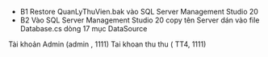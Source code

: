 + B1  Restore QuanLyThuVien.bak vào SQL Server Management Studio 20 
+ B2  Vào SQL Server Management Studio 20 copy tên Server dán vào file Database.cs  dòng 17 mục DataSource


Tài khoản Admin (admin , 1111) 
Tai khoan thu thu ( TT4, 1111)
